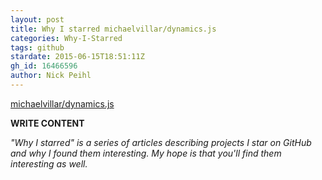 ```yaml
---
layout: post
title: Why I starred michaelvillar/dynamics.js
categories: Why-I-Starred
tags: github
stardate: 2015-06-15T18:51:11Z
gh_id: 16466596
author: Nick Peihl
---
```


[michaelvillar/dynamics.js](star.repo.html_url)

**WRITE CONTENT**

*"Why I starred" is a series of articles describing projects I star on GitHub and why I found them interesting. My hope is that you'll find them interesting as well.*

